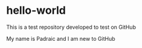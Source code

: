 # hello-world
This is a test repository developed to test on GitHub

My name is Padraic and I am new to GitHub
